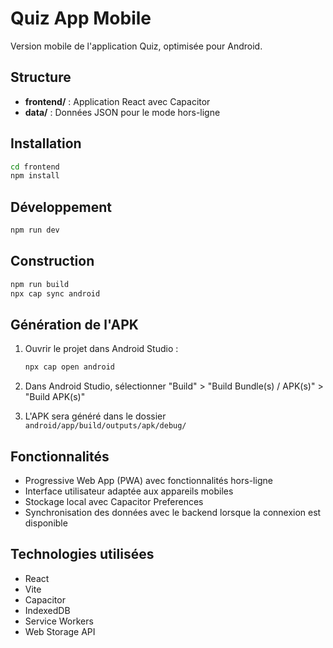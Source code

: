 # Quiz App Mobile

Version mobile de l'application Quiz, optimisée pour Android.

## Structure

- **frontend/** : Application React avec Capacitor
- **data/** : Données JSON pour le mode hors-ligne

## Installation

```bash
cd frontend
npm install
```

## Développement

```bash
npm run dev
```

## Construction

```bash
npm run build
npx cap sync android
```

## Génération de l'APK

1. Ouvrir le projet dans Android Studio :
   ```bash
   npx cap open android
   ```

2. Dans Android Studio, sélectionner "Build" > "Build Bundle(s) / APK(s)" > "Build APK(s)"

3. L'APK sera généré dans le dossier `android/app/build/outputs/apk/debug/`

## Fonctionnalités

- Progressive Web App (PWA) avec fonctionnalités hors-ligne
- Interface utilisateur adaptée aux appareils mobiles
- Stockage local avec Capacitor Preferences
- Synchronisation des données avec le backend lorsque la connexion est disponible

## Technologies utilisées

- React
- Vite
- Capacitor
- IndexedDB
- Service Workers
- Web Storage API
